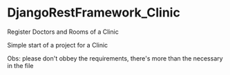 # DjangoRestFramework_Clinic
Register Doctors and Rooms of a Clinic

Simple start of a project for a Clinic

Obs: please don't obbey the requirements, there's more than the necessary in the file
